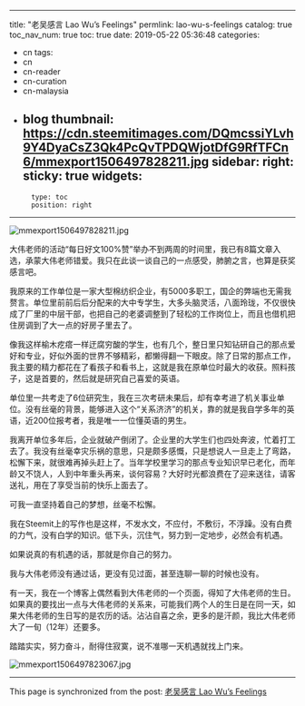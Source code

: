 
---
title: "老吴感言 Lao Wu’s Feelings"
permlink: lao-wu-s-feelings
catalog: true
toc_nav_num: true
toc: true
date: 2019-05-22 05:36:48
categories:
- cn
tags:
- cn
- cn-reader
- cn-curation
- cn-malaysia
- blog
thumbnail: https://cdn.steemitimages.com/DQmcssiYLvh9Y4DyaCsZ3Qk4PcQvTPDQWjotDfG9RfTFCn6/mmexport1506497828211.jpg
sidebar:
    right:
        sticky: true
widgets:
    -
        type: toc
        position: right
---


![mmexport1506497828211.jpg](https://cdn.steemitimages.com/DQmcssiYLvh9Y4DyaCsZ3Qk4PcQvTPDQWjotDfG9RfTFCn6/mmexport1506497828211.jpg)

大伟老师的活动“每日好文100%赞”举办不到两周的时间里，我已有8篇文章入选，承蒙大伟老师错爱。我只在此谈一谈自己的一点感受，肺腑之言，也算是获奖感言吧。

我原来的工作单位是一家大型棉纺织企业，有5000多职工，国企的弊端也无需我赘言。单位里前前后后分配来的大中专学生，大多头脑灵活，八面玲珑，不仅很快成了厂里的中层干部，也把自己的老婆调整到了轻松的工作岗位上，而且也借机把住房调到了大一点的好房子里去了。

像我这样榆木疙瘩一样迂腐穷酸的学生，也有几个，整日里只知钻研自己的那点爱好和专业，好似外面的世界不够精彩，都懒得翻一下眼皮。除了日常的那点工作，我主要的精力都花在了看孩子和看书上，这就是我在原单位时最大的收获。照料孩子，这是首要的，然后就是研究自己喜爱的英语。

单位里一共考走了6位研究生，我在三次考研未果后，却有幸考进了机关事业单位。没有丝毫的背景，能够进入这个“关系济济”的机关，靠的就是我自学多年的英语，近200位报考者，我是唯一一位懂英语的男生。

我离开单位多年后，企业就破产倒闭了。企业里的大学生们也四处奔波，忙着打工去了。我没有丝毫幸灾乐祸的意思，只是颇多感慨，只是想说人一旦走上了弯路，松懈下来，就很难再掉头赶上了。当年学校里学习的那点专业知识早已老化，而年龄又不饶人，人到中年重头再来，谈何容易？大好时光都浪费在了迎来送往，请客送礼，用在了享受当前的快乐上面去了。

可我一直坚持着自己的梦想，丝毫不松懈。

我在Steemit上的写作也是这样，不发水文，不应付，不敷衍，不浮躁。没有白费的力气，没有白学的知识。低下头，沉住气，努力到一定地步，必然会有机遇。

如果说真的有机遇的话，那就是你自己的努力。

我与大伟老师没有通过话，更没有见过面，甚至连聊一聊的时候也没有。

有一天，我在一个博客上偶然看到大伟老师的一个页面，得知了大伟老师的生日。如果真的要找出一点与大伟老师的关系来，可能我们两个人的生日是在同一天，如果大伟老师的生日写的是农历的话。沾沾自喜之余，更多的是汗颜，我比大伟老师大了一旬（12年）还要多。

踏踏实实，努力奋斗，耐得住寂寞，说不准哪一天机遇就找上门来。

![mmexport1506497823067.jpg](https://cdn.steemitimages.com/DQmXUpqLQ35YirnjZXiCZCT1nf9NYjJELgeXCgvvDT61jk4/mmexport1506497823067.jpg)

- - -

This page is synchronized from the post: [老吴感言 Lao Wu’s Feelings](https://steemit.com/@bring/lao-wu-s-feelings)

